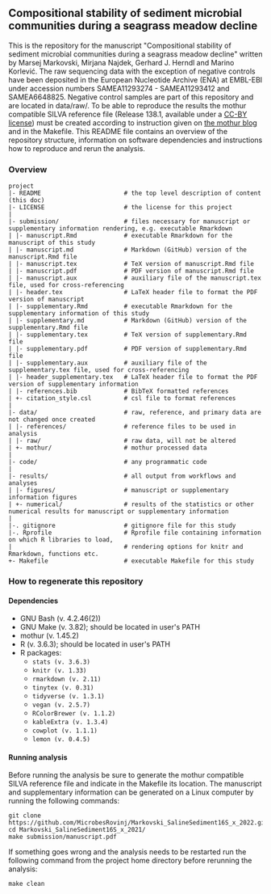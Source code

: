 ## Compositional stability of sediment microbial communities during a seagrass meadow decline
This is the repository for the manuscript "Compositional stability of sediment microbial communities during a seagrass meadow decline" written by Marsej Markovski, Mirjana Najdek, Gerhard J. Herndl and Marino Korlević. The raw sequencing data with the exception of negative controls have been deposited in the European Nucleotide Archive (ENA) at EMBL-EBI under accession numbers SAMEA11293274 - SAMEA11293412 and SAMEA6648825. Negative control samples are part of this repository and are located in data/raw/. To be able to reproduce the results the mothur compatible SILVA reference file (Release 138.1, available under a [CC-BY license](https://www.arb-silva.de/silva-license-information/)) must be created according to instruction given on [the mothur blog](https://mothur.org/blog/2021/SILVA-v138_1-reference-files/) and in the Makefile. This README file contains an overview of the repository structure, information on software dependencies and instructions how to reproduce and rerun the analysis.

### Overview

	project
	|- README                       # the top level description of content (this doc)
	|- LICENSE                      # the license for this project
	|
	|- submission/                  # files necessary for manuscript or supplementary information rendering, e.g. executable Rmarkdown
	| |- manuscript.Rmd             # executable Rmarkdown for the manuscript of this study
	| |- manuscript.md              # Markdown (GitHub) version of the manuscript.Rmd file
	| |- manuscript.tex             # TeX version of manuscript.Rmd file
	| |- manuscript.pdf             # PDF version of manuscript.Rmd file
	| |- manuscript.aux             # auxiliary file of the manuscript.tex file, used for cross-referencing
	| |- header.tex                 # LaTeX header file to format the PDF version of manuscript
	| |- supplementary.Rmd          # executable Rmarkdown for the supplementary information of this study
	| |- supplementary.md           # Markdown (GitHub) version of the supplementary.Rmd file
	| |- supplementary.tex          # TeX version of supplementary.Rmd file
	| |- supplementary.pdf          # PDF version of supplementary.Rmd file
	| |- supplementary.aux          # auxiliary file of the supplementary.tex file, used for cross-referencing
	| |- header_supplementary.tex   # LaTeX header file to format the PDF version of supplementary information
	| |- references.bib             # BibTeX formatted references
	| +- citation_style.csl         # csl file to format references
	|
	|- data/                        # raw, reference, and primary data are not changed once created
	| |- references/                # reference files to be used in analysis
	| |- raw/                       # raw data, will not be altered
	| +- mothur/                    # mothur processed data
	|
	|- code/                        # any programmatic code
	|
	|- results/                     # all output from workflows and analyses
	| |- figures/                   # manuscript or supplementary information figures
	| +- numerical/                 # results of the statistics or other numerical results for manuscript or supplementary information
	|
	|-. gitignore                   # gitignore file for this study
	|-. Rprofile                    # Rprofile file containing information on which R libraries to load,
	|                               # rendering options for knitr and Rmarkdown, functions etc.
	+- Makefile                     # executable Makefile for this study

### How to regenerate this repository

#### Dependencies
* GNU Bash (v. 4.2.46(2))
* GNU Make (v. 3.82); should be located in user's PATH
* mothur (v. 1.45.2)
* R (v. 3.6.3); should be located in user's PATH
* R packages:
  * `stats (v. 3.6.3)`
  * `knitr (v. 1.33)`
  * `rmarkdown (v. 2.11)`
  * `tinytex (v. 0.31)`
  * `tidyverse (v. 1.3.1)`
  * `vegan (v. 2.5.7)`
  * `RColorBrewer (v. 1.1.2)`
  * `kableExtra (v. 1.3.4)`
  * `cowplot (v. 1.1.1)`
  * `lemon (v. 0.4.5)`

#### Running analysis
Before running the analysis be sure to generate the mothur compatible SILVA reference file and indicate in the Makefile its location. The manuscript and supplementary information can be generated on a Linux computer by running the following commands:
```
git clone https://github.com/MicrobesRovinj/Markovski_SalineSediment16S_x_2022.git
cd Markovski_SalineSediment16S_x_2021/
make submission/manuscript.pdf
```
If something goes wrong and the analysis needs to be restarted run the following command from the project home directory before rerunning the analysis:
```
make clean
```
